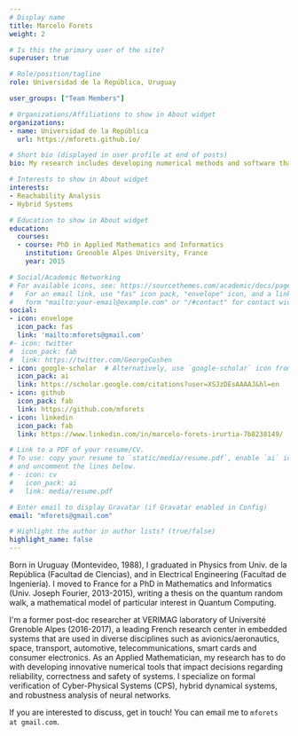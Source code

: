 ```yaml
---
# Display name
title: Marcelo Forets
weight: 2

# Is this the primary user of the site?
superuser: true

# Role/position/tagline
role: Universidad de la República, Uruguay

user_groups: ["Team Members"]

# Organizations/Affiliations to show in About widget
organizations:
- name: Universidad de la República
  url: https://mforets.github.io/

# Short bio (displayed in user profile at end of posts)
bio: My research includes developing numerical methods and software that impact decisions regarding reliability, correctness and safety of systems. I specialize on formal verification of Cyber-Physical Systems (CPS), hybrid dynamical systems, and robustness analysis of neural networks.

# Interests to show in About widget
interests:
- Reachability Analysis
- Hybrid Systems

# Education to show in About widget
education:
  courses:
  - course: PhD in Applied Mathematics and Informatics
    institution: Grenoble Alpes University, France
    year: 2015

# Social/Academic Networking
# For available icons, see: https://sourcethemes.com/academic/docs/page-builder/#icons
#   For an email link, use "fas" icon pack, "envelope" icon, and a link in the
#   form "mailto:your-email@example.com" or "/#contact" for contact widget.
social:
- icon: envelope
  icon_pack: fas
  link: 'mailto:mforets@gmail.com'
#- icon: twitter
#  icon_pack: fab
#  link: https://twitter.com/GeorgeCushen
- icon: google-scholar  # Alternatively, use `google-scholar` icon from `ai` icon pack
  icon_pack: ai
  link: https://scholar.google.com/citations?user=XSJzDEsAAAAJ&hl=en
- icon: github
  icon_pack: fab
  link: https://github.com/mforets
- icon: linkedin
  icon_pack: fab
  link: https://www.linkedin.com/in/marcelo-forets-irurtia-7b8238149/

# Link to a PDF of your resume/CV.
# To use: copy your resume to `static/media/resume.pdf`, enable `ai` icons in `params.toml`,
# and uncomment the lines below.
# - icon: cv
#   icon_pack: ai
#   link: media/resume.pdf

# Enter email to display Gravatar (if Gravatar enabled in Config)
email: "mforets@gmail.com"

# Highlight the author in author lists? (true/false)
highlight_name: false
---
```


Born in Uruguay (Montevideo, 1988), I graduated in Physics from Univ. de la República (Facultad de Ciencias), and in Electrical Engineering (Facultad de Ingeniería). I moved to France for a PhD in Mathematics and Informatics (Univ. Joseph Fourier, 2013-2015), writing a thesis on the quantum random walk, a mathematical model of particular interest in Quantum Computing.

I'm a former post-doc researcher at VERIMAG laboratory of Université Grenoble Alpes (2016-2017), a leading French research center in embedded systems that are used in diverse disciplines such as avionics/aeronautics, space, transport, automotive, telecommunications, smart cards and consumer electronics. As an Applied Mathematician, my research has to do with developing innovative numerical tools that impact decisions regarding reliability, correctness and safety of systems. I specialize on formal verification of Cyber-Physical Systems (CPS), hybrid dynamical systems, and robustness analysis of neural networks.

If you are interested to discuss, get in touch! You can email me to `mforets at gmail.com`.
